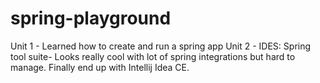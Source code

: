 # spring-playground
Unit 1 - Learned how to create and run a spring app
Unit 2 - IDES: Spring tool suite- Looks really cool with lot of spring integrations but hard to manage. Finally end up with Intellij Idea CE.
  
